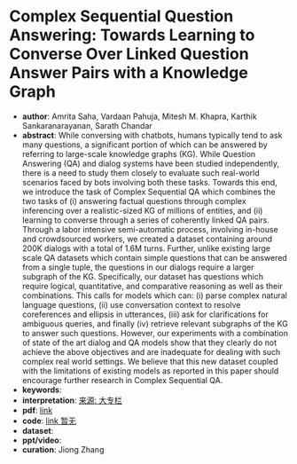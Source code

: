 # Complex Sequential Question Answering: Towards Learning to Converse Over Linked Question Answer Pairs with a Knowledge Graph
* **author**: Amrita Saha, Vardaan Pahuja, Mitesh M. Khapra, Karthik Sankaranarayanan, Sarath Chandar
* **abstract**: While conversing with chatbots, humans typically tend to ask many questions, a significant portion of which can be answered by referring to large-scale knowledge graphs (KG). While Question Answering (QA) and dialog systems have been studied independently, there is a need to study them closely to evaluate such real-world scenarios faced by bots involving both these tasks. Towards this end, we introduce the task of Complex Sequential QA which combines the two tasks of (i) answering factual questions through complex inferencing over a realistic-sized KG of millions of entities, and (ii) learning to converse through a series of coherently linked QA pairs. Through a labor intensive semi-automatic process, involving in-house and crowdsourced workers, we created a dataset containing around 200K dialogs with a total of 1.6M turns. Further, unlike existing large scale QA datasets which contain simple questions that can be answered from a single tuple, the questions in our dialogs require a larger subgraph of the KG. Specifically, our dataset has questions which require logical, quantitative, and comparative reasoning as well as their combinations. This calls for models which can: (i) parse complex natural language questions, (ii) use conversation context to resolve coreferences and ellipsis in utterances, (iii) ask for clarifications for ambiguous queries, and finally (iv) retrieve relevant subgraphs of the KG to answer such questions. However, our experiments with a combination of state of the art dialog and QA models show that they clearly do not achieve the above objectives and are inadequate for dealing with such complex real world settings. We believe that this new dataset coupled with the limitations of existing models as reported in this paper should encourage further research in Complex Sequential QA.
* **keywords**: 
* **interpretation**: [来源: 大专栏](https://www.dazhuanlan.com/2019/12/15/5df63a7a55feb/)
* **pdf**: [link](https://www.aaai.org/ocs/index.php/AAAI/AAAI18/paper/view/17181/15750)
* **code**: [link 暂无]()
* **dataset**:
* **ppt/video**:
* **curation**: Jiong Zhang 
